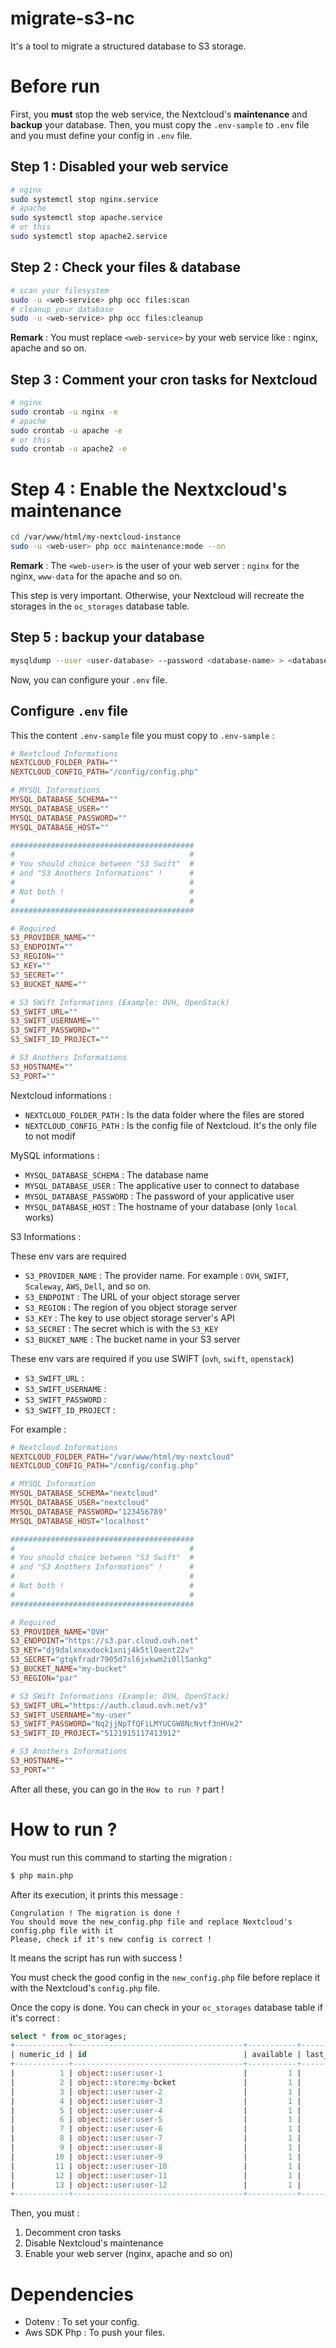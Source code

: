 # migrate-s3-nc

It's a tool to migrate a structured database to S3 storage.

# Before run

First, you **must** stop the web service, the Nextcloud's **maintenance** and **backup** your database.
Then, you must copy the `.env-sample` to `.env` file and you must define your config in `.env` file.

## Step 1 : Disabled your web service

```bash
# nginx
sudo systemctl stop nginx.service
# apache
sudo systemctl stop apache.service
# or this
sudo systemctl stop apache2.service
```

## Step 2 : Check your files & database

```bash
# scan your filesystem
sudo -u <web-service> php occ files:scan
# cleanup your database
sudo -u <web-service> php occ files:cleanup
```

**Remark** : You must replace `<web-service>` by your web service like : nginx, apache and so on.

## Step 3 : Comment your cron tasks for Nextcloud

```bash
# nginx
sudo crontab -u nginx -e
# apache
sudo crontab -u apache -e
# or this
sudo crontab -u apache2 -e
```

# Step 4 : Enable the Nextxcloud's maintenance

```bash
cd /var/www/html/my-nextcloud-instance
sudo -u <web-user> php occ maintenance:mode --on
```

**Remark** : The `<web-user>` is the user of your web server : `nginx` for the nginx, `www-data` for the apache and so on.

This step is very important. Otherwise, your Nextcloud will recreate the storages in the `oc_storages` database table.

## Step 5 : backup your database

```bash
mysqldump --user <user-database> --password <database-name> > <database-name>-backup.sql
```

Now, you can configure your `.env` file.

## Configure `.env` file

This the content `.env-sample` file you must copy to `.env-sample` :

```ini
# Nextcloud Informations
NEXTCLOUD_FOLDER_PATH=""
NEXTCLOUD_CONFIG_PATH="/config/config.php"

# MYSQL Informations
MYSQL_DATABASE_SCHEMA=""
MYSQL_DATABASE_USER=""
MYSQL_DATABASE_PASSWORD=""
MYSQL_DATABASE_HOST=""

#########################################
#                                       #
# You should choice between "S3 Swift"  #
# and "S3 Anothers Informations" !      #
#                                       #
# Not both !                            #
#                                       #
#########################################

# Required
S3_PROVIDER_NAME=""
S3_ENDPOINT=""
S3_REGION=""
S3_KEY=""
S3_SECRET=""
S3_BUCKET_NAME=""

# S3 SWift Informations (Example: OVH, OpenStack)
S3_SWIFT_URL=""
S3_SWIFT_USERNAME=""
S3_SWIFT_PASSWORD=""
S3_SWIFT_ID_PROJECT=""

# S3 Anothers Informations
S3_HOSTNAME=""
S3_PORT=""

```

Nextcloud informations :

- `NEXTCLOUD_FOLDER_PATH` : Is the data folder where the files are stored
- `NEXTCLOUD_CONFIG_PATH` : Is the config file of Nextcloud. It's the only file to not modif

MySQL informations :

- `MYSQL_DATABASE_SCHEMA` : The database name
- `MYSQL_DATABASE_USER` : The applicative user to connect to database
- `MYSQL_DATABASE_PASSWORD` : The password of your applicative user
- `MYSQL_DATABASE_HOST` : The hostname of your database (only `local` works)

S3 Informations :

These env vars are required

- `S3_PROVIDER_NAME` : The provider name. For example : `OVH`, `SWIFT`, `Scaleway`, `AWS`, `Dell`, and so on.
- `S3_ENDPOINT` : The URL of your object storage server
- `S3_REGION` : The region of you object storage server
- `S3_KEY` : The key to use object storage server's API
- `S3_SECRET` : The secret which is with the `S3_KEY`
- `S3_BUCKET_NAME` : The bucket name in your S3 server

These env vars are required if you use SWIFT (`ovh`, `swift`, `openstack`)

- `S3_SWIFT_URL` : 
- `S3_SWIFT_USERNAME` :
- `S3_SWIFT_PASSWORD` :
- `S3_SWIFT_ID_PROJECT` :

For example :

```ini
# Nextcloud Informations
NEXTCLOUD_FOLDER_PATH="/var/www/html/my-nextcloud"
NEXTCLOUD_CONFIG_PATH="/config/config.php"

# MYSQL Information
MYSQL_DATABASE_SCHEMA="nextcloud"
MYSQL_DATABASE_USER="nextcloud"
MYSQL_DATABASE_PASSWORD="123456789"
MYSQL_DATABASE_HOST="localhost"

#########################################
#                                       #
# You should choice between "S3 Swift"  #
# and "S3 Anothers Informations" !      #
#                                       #
# Not both !                            #
#                                       #
#########################################

# Required
S3_PROVIDER_NAME="OVH"
S3_ENDPOINT="https://s3.par.cloud.ovh.net"
S3_KEY="dj9dalxnxxdock1xnij4k5tl0aent22v"
S3_SECRET="gtqkfradr7905d7sl6jxkwm2i0ll5ankg"
S3_BUCKET_NAME="my-bucket"
S3_REGION="par"

# S3 SWift Informations (Example: OVH, OpenStack)
S3_SWIFT_URL="https://auth.cloud.ovh.net/v3"
S3_SWIFT_USERNAME="my-user"
S3_SWIFT_PASSWORD="Nq2jjNpTfQFiLMYUCGW8NcNvtf3nHVe2"
S3_SWIFT_ID_PROJECT="5121915117413912"

# S3 Anothers Informations
S3_HOSTNAME=""
S3_PORT=""
```

After all these, you can go in the `How to run ?` part !

# How to run ?

You must run this command to starting the migration :

```bash
$ php main.php
```

After its execution, it prints this message :

```
Congrulation ! The migration is done !
You should move the new_config.php file and replace Nextcloud's config.php file with it
Please, check if it's new config is correct !
```

It means the script has run with success !

You must check the good config in the `new_config.php` file before replace it with the Nextcloud's `config.php` file.

Once the copy is done. You can check in your `oc_storages` database table if it's correct :

```sql
select * from oc_storages;
+------------+--------------------------------------+-----------+--------------+
| numeric_id | id                                   | available | last_checked |
+------------+--------------------------------------+-----------+--------------+
|          1 | object::user:user-1                  |         1 |         NULL |
|          2 | object::store:my-bcket               |         1 |         NULL |
|          3 | object::user:user-2                  |         1 |         NULL |
|          4 | object::user:user-3                  |         1 |         NULL |
|          5 | object::user:user-4                  |         1 |         NULL |
|          6 | object::user:user-5                  |         1 |         NULL |
|          7 | object::user:user-6                  |         1 |         NULL |
|          8 | object::user:user-7                  |         1 |         NULL |
|          9 | object::user:user-8                  |         1 |         NULL |
|         10 | object::user:user-9                  |         1 |         NULL |
|         11 | object::user:user-10                 |         1 |         NULL |
|         12 | object::user:user-11                 |         1 |         NULL |
|         13 | object::user:user-12                 |         1 |         NULL |
+------------+--------------------------------------+-----------+--------------+
```


Then, you must :

1. Decomment cron tasks
2. Disable Nextcloud's maintenance
3. Enable your web server (nginx, apache and so on)


# Dependencies

- Dotenv : To set your config.
- Aws SDK Php : To push your files.